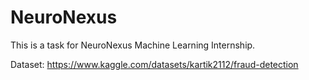 # NeuroNexus
This is a task for NeuroNexus Machine Learning Internship.

Dataset: https://www.kaggle.com/datasets/kartik2112/fraud-detection
